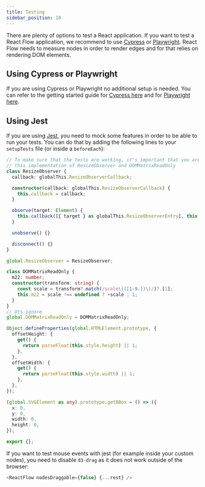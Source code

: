 ```yaml
---
title: Testing
sidebar_position: 10
---
```


There are plenty of options to test a React application. If you want to test a React Flow application, we recommend to use [Cypress](https://www.cypress.io/) or [Playwright](https://playwright.dev/). React Flow needs to measure nodes in order to render edges and for that relies on rendering DOM elements.

## Using Cypress or Playwright

If you are using Cypress or Playwright no additional setup is needed. You can refer to the getting started guide for [Cypress here](https://docs.cypress.io/guides/getting-started/installing-cypress) and for [Playwright here](https://playwright.dev/docs/intro).

## Using Jest

If you are using [Jest](https://jestjs.io/), you need to mock some features in order to be able to run your tests. You can do that by adding the following lines to your `setupTests` file (or inside a `beforeEach`):

```ts
// To make sure that the tests are working, it's important that you are using
// this implementation of ResizeObserver and DOMMatrixReadOnly
class ResizeObserver {
  callback: globalThis.ResizeObserverCallback;

  constructor(callback: globalThis.ResizeObserverCallback) {
    this.callback = callback;
  }

  observe(target: Element) {
    this.callback([{ target } as globalThis.ResizeObserverEntry], this);
  }

  unobserve() {}

  disconnect() {}
}

global.ResizeObserver = ResizeObserver;

class DOMMatrixReadOnly {
  m22: number;
  constructor(transform: string) {
    const scale = transform?.match(/scale\(([1-9.])\)/)?.[1];
    this.m22 = scale !== undefined ? +scale : 1;
  }
}
// @ts-ignore
global.DOMMatrixReadOnly = DOMMatrixReadOnly;

Object.defineProperties(global.HTMLElement.prototype, {
  offsetHeight: {
    get() {
      return parseFloat(this.style.height) || 1;
    },
  },
  offsetWidth: {
    get() {
      return parseFloat(this.style.width) || 1;
    },
  },
});

(global.SVGElement as any).prototype.getBBox = () => ({
  x: 0,
  y: 0,
  width: 0,
  height: 0,
});

export {};
```

If you want to test mouse events with jest (for example inside your custom nodes), you need to disable `d3-drag` as it does not work outside of the browser:

```js
<ReactFlow nodesDraggable={false} {...rest} />
```
